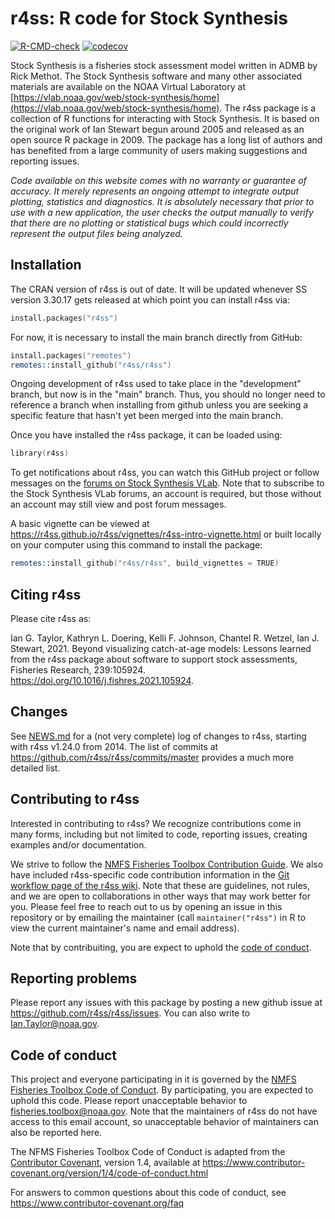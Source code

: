 # r4ss: R code for Stock Synthesis

[![R-CMD-check](https://github.com/r4ss/r4ss/workflows/R-CMD-check/badge.svg)](https://github.com/r4ss/r4ss/actions?query=workflow%3AR-CMD-check) [![codecov](https://codecov.io/gh/r4ss/r4ss/branch/development/graph/badge.svg)](https://codecov.io/gh/r4ss/r4ss)

Stock Synthesis is a fisheries stock assessment model written in ADMB by Rick Methot. The Stock Synthesis software and many other associated materials are available on the NOAA Virtual Laboratory at [https://vlab.noaa.gov/web/stock-synthesis/home](https://vlab.noaa.gov/web/stock-synthesis/home). The r4ss package is a collection of R functions for interacting with Stock Synthesis. It is based on the original work of Ian Stewart begun around 2005 and released as an open source R package in 2009. The package has a long list of authors and has benefited from a large community of users making suggestions and reporting issues.

*Code available on this website comes with no warranty or guarantee of accuracy. It merely represents an ongoing attempt to integrate output plotting, statistics and diagnostics. It is absolutely necessary that prior to use with a new application, the user checks the output manually to verify that there are no plotting or statistical bugs which could incorrectly represent the output files being analyzed.*

## Installation

The CRAN version of r4ss is out of date. It will be updated whenever SS version 3.30.17 gets released at which point you can install r4ss via:
```S
install.packages("r4ss")
```

For now, it is necessary to install the main branch directly from GitHub:

```S
install.packages("remotes")
remotes::install_github("r4ss/r4ss")
```

Ongoing development of r4ss used to take place in the "development" branch, but now is in the "main" branch. Thus, you should no longer need to reference a branch when installing from github unless you are seeking a specific feature that hasn't yet been merged into the main branch.

Once you have installed the r4ss package, it can be loaded using:

```S
library(r4ss)
```

To get notifications about r4ss, you can watch this GitHub project or follow messages on the [forums on Stock Synthesis VLab](https://vlab.noaa.gov/web/stock-synthesis/public-forums). Note that to subscribe to the Stock Synthesis VLab forums, an account is required, but those without an account may still view and post forum messages.

A basic vignette can be viewed at <https://r4ss.github.io/r4ss/vignettes/r4ss-intro-vignette.html> or built locally on your computer using this command to install the package:
```S
remotes::install_github("r4ss/r4ss", build_vignettes = TRUE)
```
## Citing r4ss

Please cite r4ss as:

Ian G. Taylor, Kathryn L. Doering, Kelli F. Johnson, Chantel R. Wetzel, Ian J. Stewart, 2021. Beyond visualizing catch-at-age models: Lessons learned from the r4ss package about software to support stock assessments, Fisheries Research, 239:105924. https://doi.org/10.1016/j.fishres.2021.105924.

## Changes

See [NEWS.md](https://github.com/r4ss/r4ss/blob/master/NEWS.md) for a (not very complete) log of changes to r4ss, starting with r4ss v1.24.0 from 2014. The list of commits at <https://github.com/r4ss/r4ss/commits/master> provides a much more detailed list.

## Contributing to r4ss

Interested in contributing to r4ss? We recognize contributions come in many forms, including but not limited to code, reporting issues, creating examples and/or documentation.

We strive to follow the [NMFS Fisheries Toolbox Contribution Guide](https://github.com/nmfs-fish-tools/Resources/blob/master/CONTRIBUTING.md). We also have included r4ss-specific code contribution information in the [Git workflow page of the r4ss wiki](https://github.com/r4ss/r4ss/wiki/Git-Workflow). Note that these are guidelines, not rules, and we are open to collaborations in other ways that may work better for you. Please feel free to reach out to us by opening an issue in this repository or by emailing the maintainer (call `maintainer("r4ss")` in R to view the current maintainer's name and email address). 

Note that by contribuiting, you are expect to uphold the [code of conduct](#code-of-conduct).

## Reporting problems

Please report any issues with this package by posting a new github issue at <https://github.com/r4ss/r4ss/issues>. You can also write to Ian.Taylor@noaa.gov.

## Code of conduct

This project and everyone participating in it is governed by the [NMFS Fisheries Toolbox Code of Conduct](https://github.com/nmfs-fish-tools/Resources/blob/master/CODE_OF_CONDUCT.md). By participating, you are expected to uphold this code. Please report unacceptable behavior to [fisheries.toolbox@noaa.gov](mailto:fisheries.toolbox@noaa.gov). Note that the maintainers of r4ss do not have access to this email account, so unacceptable behavior of maintainers can also be reported here.

The NFMS Fisheries Toolbox Code of Conduct is adapted from the [Contributor Covenant][homepage], version 1.4,
available at https://www.contributor-covenant.org/version/1/4/code-of-conduct.html

[homepage]: https://www.contributor-covenant.org

For answers to common questions about this code of conduct, see
https://www.contributor-covenant.org/faq

